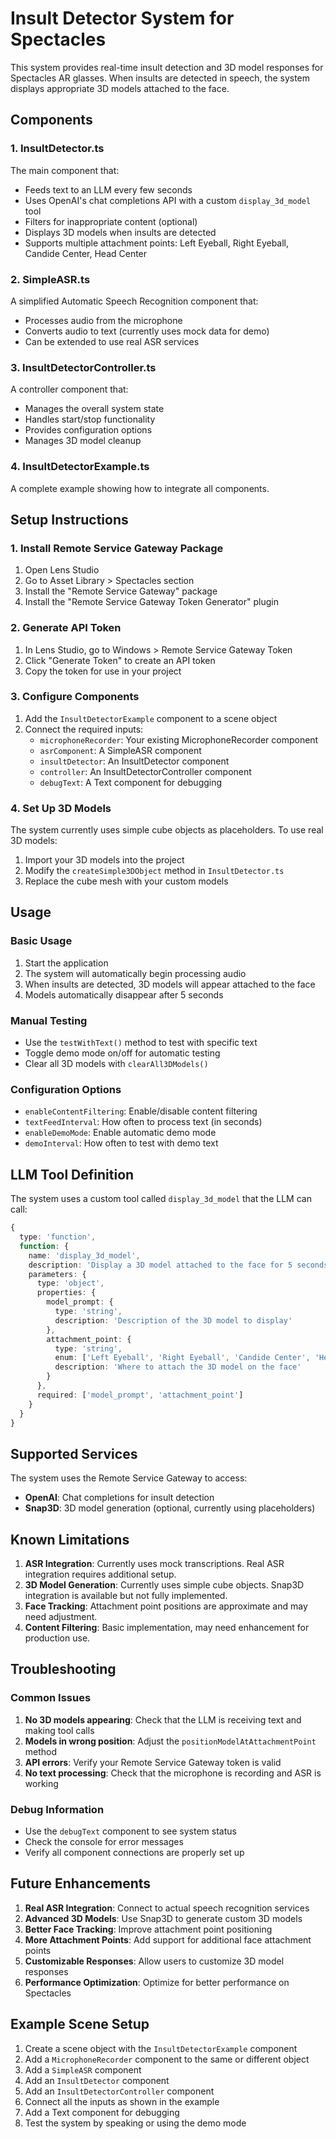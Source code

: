 # Insult Detector System for Spectacles

This system provides real-time insult detection and 3D model responses for Spectacles AR glasses. When insults are detected in speech, the system displays appropriate 3D models attached to the face.

## Components

### 1. InsultDetector.ts
The main component that:
- Feeds text to an LLM every few seconds
- Uses OpenAI's chat completions API with a custom `display_3d_model` tool
- Filters for inappropriate content (optional)
- Displays 3D models when insults are detected
- Supports multiple attachment points: Left Eyeball, Right Eyeball, Candide Center, Head Center

### 2. SimpleASR.ts
A simplified Automatic Speech Recognition component that:
- Processes audio from the microphone
- Converts audio to text (currently uses mock data for demo)
- Can be extended to use real ASR services

### 3. InsultDetectorController.ts
A controller component that:
- Manages the overall system state
- Handles start/stop functionality
- Provides configuration options
- Manages 3D model cleanup

### 4. InsultDetectorExample.ts
A complete example showing how to integrate all components.

## Setup Instructions

### 1. Install Remote Service Gateway Package
1. Open Lens Studio
2. Go to Asset Library > Spectacles section
3. Install the "Remote Service Gateway" package
4. Install the "Remote Service Gateway Token Generator" plugin

### 2. Generate API Token
1. In Lens Studio, go to Windows > Remote Service Gateway Token
2. Click "Generate Token" to create an API token
3. Copy the token for use in your project

### 3. Configure Components
1. Add the `InsultDetectorExample` component to a scene object
2. Connect the required inputs:
   - `microphoneRecorder`: Your existing MicrophoneRecorder component
   - `asrComponent`: A SimpleASR component
   - `insultDetector`: An InsultDetector component
   - `controller`: An InsultDetectorController component
   - `debugText`: A Text component for debugging

### 4. Set Up 3D Models
The system currently uses simple cube objects as placeholders. To use real 3D models:
1. Import your 3D models into the project
2. Modify the `createSimple3DObject` method in `InsultDetector.ts`
3. Replace the cube mesh with your custom models

## Usage

### Basic Usage
1. Start the application
2. The system will automatically begin processing audio
3. When insults are detected, 3D models will appear attached to the face
4. Models automatically disappear after 5 seconds

### Manual Testing
- Use the `testWithText()` method to test with specific text
- Toggle demo mode on/off for automatic testing
- Clear all 3D models with `clearAll3DModels()`

### Configuration Options
- `enableContentFiltering`: Enable/disable content filtering
- `textFeedInterval`: How often to process text (in seconds)
- `enableDemoMode`: Enable automatic demo mode
- `demoInterval`: How often to test with demo text

## LLM Tool Definition

The system uses a custom tool called `display_3d_model` that the LLM can call:

```typescript
{
  type: 'function',
  function: {
    name: 'display_3d_model',
    description: 'Display a 3D model attached to the face for 5 seconds',
    parameters: {
      type: 'object',
      properties: {
        model_prompt: {
          type: 'string',
          description: 'Description of the 3D model to display'
        },
        attachment_point: {
          type: 'string',
          enum: ['Left Eyeball', 'Right Eyeball', 'Candide Center', 'Head Center'],
          description: 'Where to attach the 3D model on the face'
        }
      },
      required: ['model_prompt', 'attachment_point']
    }
  }
}
```

## Supported Services

The system uses the Remote Service Gateway to access:
- **OpenAI**: Chat completions for insult detection
- **Snap3D**: 3D model generation (optional, currently using placeholders)

## Known Limitations

1. **ASR Integration**: Currently uses mock transcriptions. Real ASR integration requires additional setup.
2. **3D Model Generation**: Currently uses simple cube objects. Snap3D integration is available but not fully implemented.
3. **Face Tracking**: Attachment point positions are approximate and may need adjustment.
4. **Content Filtering**: Basic implementation, may need enhancement for production use.

## Troubleshooting

### Common Issues
1. **No 3D models appearing**: Check that the LLM is receiving text and making tool calls
2. **Models in wrong position**: Adjust the `positionModelAtAttachmentPoint` method
3. **API errors**: Verify your Remote Service Gateway token is valid
4. **No text processing**: Check that the microphone is recording and ASR is working

### Debug Information
- Use the `debugText` component to see system status
- Check the console for error messages
- Verify all component connections are properly set up

## Future Enhancements

1. **Real ASR Integration**: Connect to actual speech recognition services
2. **Advanced 3D Models**: Use Snap3D to generate custom 3D models
3. **Better Face Tracking**: Improve attachment point positioning
4. **More Attachment Points**: Add support for additional face attachment points
5. **Customizable Responses**: Allow users to customize 3D model responses
6. **Performance Optimization**: Optimize for better performance on Spectacles

## Example Scene Setup

1. Create a scene object with the `InsultDetectorExample` component
2. Add a `MicrophoneRecorder` component to the same or different object
3. Add a `SimpleASR` component
4. Add an `InsultDetector` component
5. Add an `InsultDetectorController` component
6. Connect all the inputs as shown in the example
7. Add a Text component for debugging
8. Test the system by speaking or using the demo mode
